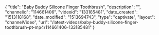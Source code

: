 {
    "title": "Baby Buddy Silicone Finger Toothbrush",
    "description": "",
    "channelid": "114661406",
    "videoid": "133185481",
    "date_created": "1513118168",
    "date_modified": "1513694743",
    "type": "captivate",
    "layout": "channelVideo",
    "url": "\/latest-videos\/baby-buddy-silicone-finger-toothbrush-pt-mp4\/114661406-133185481"
}